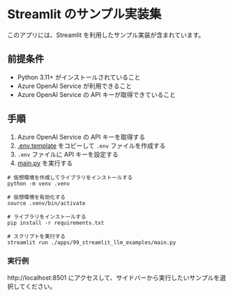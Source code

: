 # Streamlit のサンプル実装集

このアプリには、Streamlit を利用したサンプル実装が含まれています。

## 前提条件

- Python 3.11+ がインストールされていること
- Azure OpenAI Service が利用できること
- Azure OpenAI Service の API キーが取得できていること

## 手順

1. Azure OpenAI Service の API キーを取得する
1. [.env.template](../../.env.template) をコピーして `.env` ファイルを作成する
1. `.env` ファイルに API キーを設定する
1. [main.py](./main.py) を実行する

```shell
# 仮想環境を作成してライブラリをインストールする
python -m venv .venv

# 仮想環境を有効化する
source .venv/bin/activate

# ライブラリをインストールする
pip install -r requirements.txt

# スクリプトを実行する
streamlit run ./apps/99_streamlit_llm_examples/main.py
```

### 実行例

http://localhost:8501 にアクセスして、サイドバーから実行したいサンプルを選択してください。
